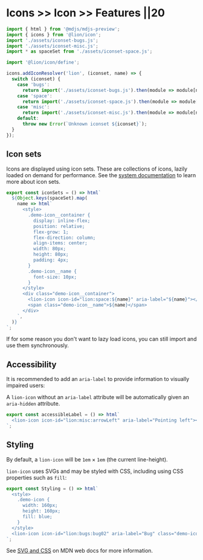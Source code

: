 # Icons >> Icon >> Features ||20

```js script
import { html } from '@mdjs/mdjs-preview';
import { icons } from '@lion/icon';
import './assets/iconset-bugs.js';
import './assets/iconset-misc.js';
import * as spaceSet from './assets/iconset-space.js';

import '@lion/icon/define';

icons.addIconResolver('lion', (iconset, name) => {
  switch (iconset) {
    case 'bugs':
      return import('./assets/iconset-bugs.js').then(module => module[name]);
    case 'space':
      return import('./assets/iconset-space.js').then(module => module[name]);
    case 'misc':
      return import('./assets/iconset-misc.js').then(module => module[name]);
    default:
      throw new Error(`Unknown iconset ${iconset}`);
  }
});
```

## Icon sets

Icons are displayed using icon sets. These are collections of icons, lazily loaded on demand for performance.
See the [system documentation](../../../docs/systems/icon/overview.md) to learn more about icon sets.

```js preview-story
export const iconSets = () => html`
  ${Object.keys(spaceSet).map(
    name => html`
      <style>
        .demo-icon__container {
          display: inline-flex;
          position: relative;
          flex-grow: 1;
          flex-direction: column;
          align-items: center;
          width: 80px;
          height: 80px;
          padding: 4px;
        }
        .demo-icon__name {
          font-size: 10px;
        }
      </style>
      <div class="demo-icon__container">
        <lion-icon icon-id="lion:space:${name}" aria-label="${name}"></lion-icon>
        <span class="demo-icon__name">${name}</span>
      </div>
    `,
  )}
`;
```

If for some reason you don't want to lazy load icons, you can still import and use them
synchronously.

## Accessibility

It is recommended to add an `aria-label` to provide information to visually impaired users:

A `lion-icon` without an `aria-label` attribute will be automatically given an `aria-hidden` attribute.

```js preview-story
export const accessibleLabel = () => html`
  <lion-icon icon-id="lion:misc:arrowLeft" aria-label="Pointing left"></lion-icon>
`;
```

## Styling

By default, a `lion-icon` will be `1em` × `1em` (the current line-height).

`lion-icon` uses SVGs and may be styled with CSS, including using CSS properties such as `fill`:

```js preview-story
export const Styling = () => html`
  <style>
    .demo-icon {
      width: 160px;
      height: 160px;
      fill: blue;
    }
  </style>
  <lion-icon icon-id="lion:bugs:bug02" aria-label="Bug" class="demo-icon"></lion-icon>
`;
```

See [SVG and CSS](https://developer.mozilla.org/en-US/docs/Web/SVG/Tutorial/SVG_and_CSS) on MDN web docs for more information.
